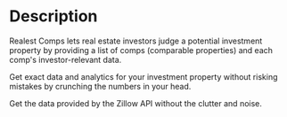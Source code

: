 # Description

Realest Comps lets real estate investors judge a potential investment property by providing a list of comps (comparable properties) and each comp's investor-relevant data. 

Get exact data and analytics for your investment property without risking mistakes by crunching the numbers in your head. 

Get the data provided by the Zillow API without the clutter and noise. 

